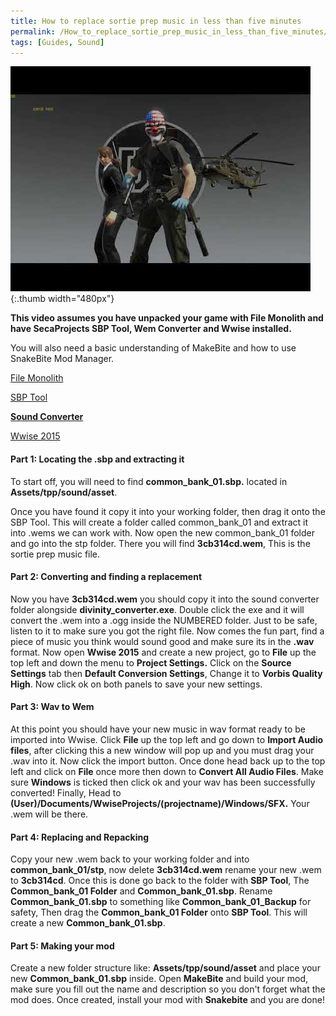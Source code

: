 ```yaml
---
title: How to replace sortie prep music in less than five minutes
permalink: /How_to_replace_sortie_prep_music_in_less_than_five_minutes/
tags: [Guides, Sound]
---
```


![](/assets/How%20to%20replace%20sortie%20prep%20music%20in%20MGSV%20in%20less%20than%20five%20minutes.jfif){:.thumb width="480px"}

**This video assumes you have unpacked your game with File Monolith and
have SecaProjects SBP Tool, Wem Converter and Wwise installed.**

You will also need a basic understanding of MakeBite and how to use
SnakeBite Mod Manager.

[File Monolith](https://www.nexusmods.com/metalgearsolidvtpp/mods/739)

[SBP
Tool](https://mega.nz/file/SVxHWQ6D#Y9UcP0t61XG5q_I3ObTZxMTsGnupNBMUZ0-llfz3aFs)

**[Sound
Converter](https://mega.nz/file/uZxjWaga#H9blO_Zdw_s75ghccGKOKFIMlKtDpR5Bma7bQq2pVq8)**

[Wwise 2015](https://mega.nz/file/HcxVBYjC#KBYOI1EQ54iFYgwF-oWi0tTuPAPlDgf-Y743CzQdTRI)



#### Part 1: Locating the .sbp and extracting it

To start off, you will need to find **common_bank_01.sbp.** located in
**Assets/tpp/sound/asset**.

Once you have found it copy it into your working folder, then drag it
onto the SBP Tool. This will create a folder called common_bank_01 and
extract it into .wems we can work with. Now open the new
common_bank_01 folder and go into the stp folder. There you will find
**3cb314cd.wem**, This is the sortie prep music file.

#### Part 2: Converting and finding a replacement

Now you have **3cb314cd.wem** you should copy it into the sound
converter folder alongside **divinity_converter.exe**. Double click the
exe and it will convert the .wem into a .ogg inside the NUMBERED folder.
Just to be safe, listen to it to make sure you got the right file. Now
comes the fun part, find a piece of music you think would sound good and
make sure its in the **.wav** format. Now open **Wwise 2015** and create
a new project, go to **File** up the top left and down the menu to
**Project Settings.** Click on the **Source Settings** tab then
**Default Conversion Settings**, Change it to **Vorbis Quality High**.
Now click ok on both panels to save your new settings.

#### Part 3: Wav to Wem

At this point you should have your new music in wav format ready to be
imported into Wwise. Click **File** up the top left and go down to
**Import Audio files**, after clicking this a new window will pop up and
you must drag your .wav into it. Now click the import button. Once done
head back up to the top left and click on **File** once more then down
to **Convert All Audio Files**. Make sure **Windows** is ticked then
click ok and your wav has been successfully converted\! Finally, Head to
**(User)/Documents/WwiseProjects/(projectname)/Windows/SFX.** Your .wem
will be there.

#### Part 4: Replacing and Repacking

Copy your new .wem back to your working folder and into
**common_bank_01/stp**, now delete **3cb314cd.wem** rename your new
.wem to **3cb314cd**. Once this is done go back to the folder with **SBP
Tool**, The **Common_bank_01 Folder** and **Common_bank_01.sbp**.
Rename **Common_bank_01.sbp** to something like
**Common_bank_01_Backup** for safety, Then drag the
**Common_bank_01 Folder** onto **SBP Tool**. This will create a new
**Common_bank_01.sbp**.

#### Part 5: Making your mod

Create a new folder structure like: **Assets/tpp/sound/asset** and place
your new **Common_bank_01.sbp** inside. Open **MakeBite** and build
your mod, make sure you fill out the name and description so you don't
forget what the mod does. Once created, install your mod with
**Snakebite** and you are done\!
